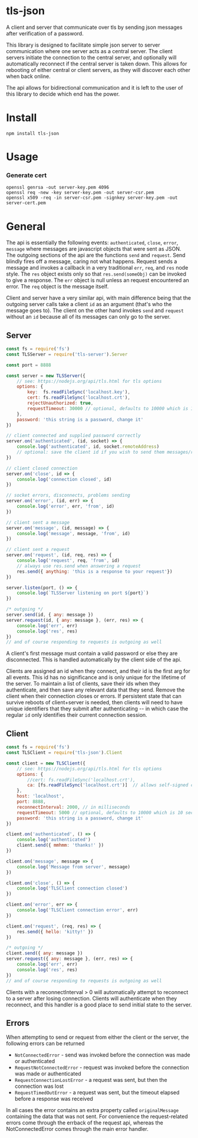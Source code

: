 # tls-json
A client and server that communicate over tls by sending json messages after verification of a password.

This library is designed to facilitate simple json server to server communication where one server acts as a central server. The client servers initiate the connection to the central server, and optionally will automatically reconnect if the central server is taken down. This allows for rebooting of either central or client servers, as they will discover each other when back online. 

The api allows for bidirectional communication and it is left to the user of this library to decide which end has the power.

# Install
    npm install tls-json

# Usage


### Generate cert
```
openssl genrsa -out server-key.pem 4096
openssl req -new -key server-key.pem -out server-csr.pem
openssl x509 -req -in server-csr.pem -signkey server-key.pem -out server-cert.pem
```

# General
The api is essentially the following events: `authenticated`, `close`, `error`, `message` where messages are javascript objects that were sent as JSON. The outgoing sections of the api are the functions `send` and `request`. Send blindly fires off a message, caring not what happens. Request sends a message and invokes a callback in a very traditional `err`, `req`, and `res` node style. The `res` object exists only so that `res.send(someObj)` can be invoked to give a response. The `err` object is null unless an request encountered an error. The `req` object is the message itself.

Client and server have a very similar api, with main difference being that the outgoing server calls take a client `id` as an argument (that's who the message goes to). The client on the other hand invokes `send` and `request` without an `id` because all of its messages can only go to the server.

## Server

```javascript
const fs = require('fs')
const TLSServer = require('tls-server').Server

const port = 8888

const server = new TLSServer({
    // see: https://nodejs.org/api/tls.html for tls options
    options: {
        key:  fs.readFileSync('localhost.key'),
        cert: fs.readFileSync('localhost.crt'),
        rejectUnauthorized: true,
        requestTimeout: 30000 // optional, defaults to 10000 which is 10 seconds
    },
    password: 'this string is a password, change it'
})

// client connected and supplied password correctly
server.on('authenticated', (id, socket) => {
    console.log('authenticated', id, socket.remoteAddress)  
    // optional: save the client id if you wish to send them messages/requests 
})

// client closed connection
server.on('close', id => {
    console.log('connection closed', id)
})

// socket errors, disconnects, problems sending
server.on('error', (id, err) => {
    console.log('error', err, 'from', id)
})

// client sent a message
server.on('message', (id, message) => {
    console.log('message', message, 'from', id)
})

// client sent a request
server.on('request', (id, req, res) => {
    console.log('request', req, 'from', id)
    // always use res.send when answering a request
    res.send({ anything: 'this is a response to your request'}) 
})

server.listen(port, () => {
    console.log(`TLSServer listening on port ${port}`)
})

/* outgoing */
server.send(id, { any: message })
server.request(id, { any: message }, (err, res) => {
    console.log('err', err)
    console.log('res', res)
})
// and of course responding to requests is outgoing as well
```
A client's first message must contain a valid password or else they are disconnected. This is handled automatically by the client side of the api.

Clients are assigned an id when they connect, and their id is the first arg for all events. This id has no significance and is only unique for the lifetime of the server. To maintain a list of clients, save their ids when they authenticate, and then save any relevant data that they send. Remove the client when their connection closes or errors. If persistent state that can survive reboots of client+server is needed, then clients will need to have unique identifiers that they submit after authenticating -- in which case the regular `id` only identifies their current connection session.

## Client
```javascript
const fs = require('fs')
const TLSClient = require('tls-json').Client

const client = new TLSClient({
    // see: https://nodejs.org/api/tls.html for tls options
    options: {
        //cert: fs.readFileSync('localhost.crt'),       
        ca: [fs.readFileSync('localhost.crt')]  // allows self-signed certs
    },    
    host: 'localhost',
    port: 8888,
    reconnectInterval: 2000, // in milliseconds
    requestTimeout: 5000 // optional, defaults to 10000 which is 10 seconds
    password: 'this string is a password, change it'
})

client.on('authenticated', () => {
    console.log('authenticated')
    client.send({ mmhmm: 'thanks!' })
})

client.on('message', message => {
    console.log('Message from server', message)
})

client.on('close', () => {
    console.log('TLSClient connection closed')
})

client.on('error', err => {
    console.log('TLSClient connection error', err)
})

client.on('request', (req, res) => {
    res.send({ hello: 'kitty!' })
})

/* outgoing */
client.send({ any: message })
server.request({ any: message }, (err, res) => {
    console.log('err', err)
    console.log('res', res)
})
// and of course responding to requests is outgoing as well
```

Clients with a reconnectInterval > 0 will automatically attempt to reconnect to a server after losing connection. Clients will authenticate when they reconnect, and this handler is a good place to send initial state to the server.

## Errors
When attempting to send or request from either the client or the server, the following errors can be returned

* `NotConnectedError` - send was invoked before the connection was made or authenticated
* `RequestNotConnectedError` - request was invoked before the connection was made or authenticated
* `RequestConnectionLostError` - a request was sent, but then the connection was lost
* `RequestTimedOutError` - a request was sent, but the timeout elapsed before a response was received

In all cases the error contains an extra property called `originalMessage` containing the data that was not sent. For convenience the request-related errors come through the errback of the request api, whereas the NotConnectedError comes through the main error handler.
